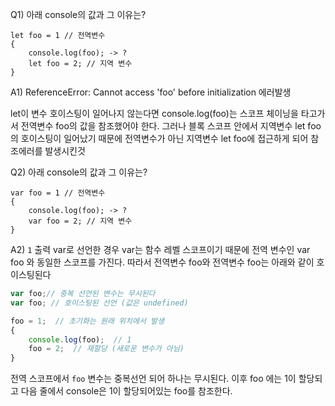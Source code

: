 Q1) 아래 console의 값과 그 이유는?
```
let foo = 1 // 전역변수
{
	console.log(foo); -> ?
	let foo = 2; // 지역 변수
}
```

A1) ReferenceError: Cannot access 'foo' before initialization 에러발생

let이 변수 호이스팅이 일어나지 않는다면 console.log(foo)는 스코프 체이닝을 타고가서 전역변수 foo의 값을 참조했어야 한다. 
그러나 블록 스코프 안에서 지역변수 let foo 의 호이스팅이 일어났기 때문에 전역변수가 아닌 지역변수 let foo에 접근하게 되어 참조에러를 발생시킨것


Q2) 아래 console의 값과 그 이유는?
```
var foo = 1 // 전역변수
{
	console.log(foo); -> ?
	var foo = 2; // 지역 변수
}
```
A2) `1` 출력
var로 선언한 경우 var는 함수 레벨 스코프이기 때문에 전역 변수인 var foo 와 동일한 스코프를 가진다.
따라서 전역변수 foo와 전역변수 foo는 아래와 같이 호이스팅된다
```jsx
var foo;// 중복 선언된 변수는 무시된다
var foo; // 호이스팅된 선언 (값은 undefined)

foo = 1;  // 초기화는 원래 위치에서 발생
{
    console.log(foo);  // 1
    foo = 2;  // 재할당 (새로운 변수가 아님)
}
```
전역 스코프에서 `foo` 변수는 중복선언 되어 하나는 무시된다. 이후 foo 에는 1이 할당되고 다음 줄에서 console은 1이 할당되어있는 foo를 참조한다.